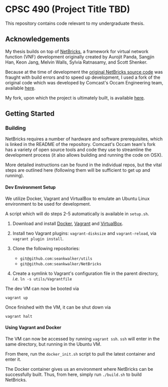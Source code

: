 # CPSC 490 (Project Title TBD)

This repository contains code relevant to my undergraduate thesis.

## Acknowledgements

My thesis builds on top of [NetBricks](http://netbricks.io/), a framework for
virtual network function (VNF) development originally created by Aurojit Panda,
Sangjin Han, Keon Jang, Melvin Walls, Sylvia Ratnasamy, and Scott Shenker.

Because at the time of development the
[original NetBricks source code](https://github.com/netsys/netbricks) was
fraught with build errors and to speed up development, I used a fork of the
original code which was developed by Comcast's Occam Engineering team, available
[here](https://github.com/williamofockham/NetBricks).

My fork, upon which the project is ultimately built, is available
[here](https://github.com/seankwalker/NetBricks).

## Getting Started

### Building

NetBricks requires a number of hardware and software prerequisites, which is
linked in the README of the repository. Comcast's Occam team's fork has a
variety of open source tools and code they use to streamline the development
process (it also allows building and running the code on OSX).

More detailed instructions can be found in the individual repos, but the vital
steps are outlined here (following them will be sufficient to get up and
running).

#### Dev Environment Setup

We utilize Docker, Vagrant and VirtualBox to emulate an Ubuntu Linux environment
to be used for development.

A script which will do steps 2-5 automatically is available in `setup.sh`.

1. Download and install [Docker](https://www.docker.com/get-started),
   [Vagrant](https://www.vagrantup.com/downloads.html) and
   [VirtualBox](https://www.virtualbox.org/wiki/Downloads).

2. Install two Vagrant plugins: `vagrant-disksize` and `vagrant-reload`, via
   `vagrant plugin install`.

3. Clone the following repositories:

   - `git@github.com:seankwalker/utils`
   - `git@github.com:seankwalker/NetBricks`

4. Create a symlink to Vagrant's configuration file in the parent directory,
   _i.e._ `ln -s utils/Vagrantfile`

The dev VM can now be booted via

`vagrant up`

Once finished with the VM, it can be shut down via

`vagrant halt`

#### Using Vagrant and Docker

The VM can now be accessed by running `vagrant ssh`. `ssh` will enter in the
same directory, but running in the Ubuntu VM.

From there, run the `docker_init.sh` script to pull the latest container and
enter it.

The Docker container gives us an environment where NetBricks can be successfully
built. Thus, from here, simply run `./build.sh` to build NetBricks.
